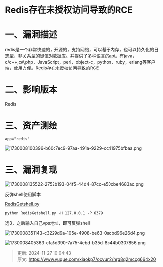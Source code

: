 # Redis存在未授权访问导致的RCE

# 一、漏洞描述
redis是一个非常快速的，开源的，支持网络，可以基于内存，也可以持久化的日志型，非关系型的键值对数据库。并提供了多种语言的api。有java，c/c++,c#,php，JavaScript，perl，object-c，python，ruby，erlang等客户端，使用方便。Redis存在未授权访问导致的RCE

# 二、影响版本
Redis

# 三、资产测绘
```plain
app="redis"
```

![1730008100396-b60c7ec9-97aa-491a-9229-cc41975bfbaa.png](./img/1fBdiLYyi01ByAzn/1730008100396-b60c7ec9-97aa-491a-9229-cc41975bfbaa-952279.png)

# 三、漏洞复现
![1730008135522-2752b193-04f5-44d4-87cc-e50cbe4683ac.png](./img/1fBdiLYyi01ByAzn/1730008135522-2752b193-04f5-44d4-87cc-e50cbe4683ac-462694.png)

反弹shell使用脚本

[RedisGetshell.py](https://www.yuque.com/attachments/yuque/0/2024/txt/29512878/1732673083520-cd32abee-9703-4958-aa1c-02c3d6e94e7b.txt)

```plain
python RedisGetshell.py -H 127.0.0.1 -P 6379
```

选3，之后输入自己vps地址，即可反弹shell

![1730008351143-c3229d9a-105e-4908-be63-0acbd96e26d4.png](./img/1fBdiLYyi01ByAzn/1730008351143-c3229d9a-105e-4908-be63-0acbd96e26d4-139525.png)

![1730008405363-cfa5d390-7a75-4ebd-b35d-8b44b0307856.png](./img/1fBdiLYyi01ByAzn/1730008405363-cfa5d390-7a75-4ebd-b35d-8b44b0307856-287531.png)



> 更新: 2024-11-27 10:04:43  
> 原文: <https://www.yuque.com/xiaokp7/ocvun2/hrg8q2mccg664x20>